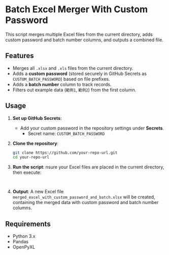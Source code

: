 # Batch Excel Merger With Custom Password

This script merges multiple Excel files from the current directory, adds custom password and batch number columns, and outputs a combined file.

## Features

- Merges all `.xlsx` and `.xls` files from the current directory.
- Adds a **custom password** (stored securely in GitHub Secrets as `CUSTOM_BATCH_PASSWORD`) based on file prefixes.
- Adds a **batch number** column to track records.
- Filters out example data (`範例1`, `範例2`) from the first column.

## Usage

1. **Set up GitHub Secrets**:
   - Add your custom password in the repository settings under **Secrets**.
     - Secret name: `CUSTOM_BATCH_PASSWORD`
   
2. **Clone the repository**:
   ```bash
   git clone https://github.com/your-repo-url.git
   cd your-repo-url

3. **Run the script**:
   nsure your Excel files are placed in the current directory, then execute:
   ```python batch_excel_merger.py
     
4. **Output**:
   A new Excel file `merged_excel_with_custom_password_and_batch.xlsx` will be created, containing the merged data with custom password and batch number columns.

## Requirements

- Python 3.x
- Pandas
- OpenPyXL
